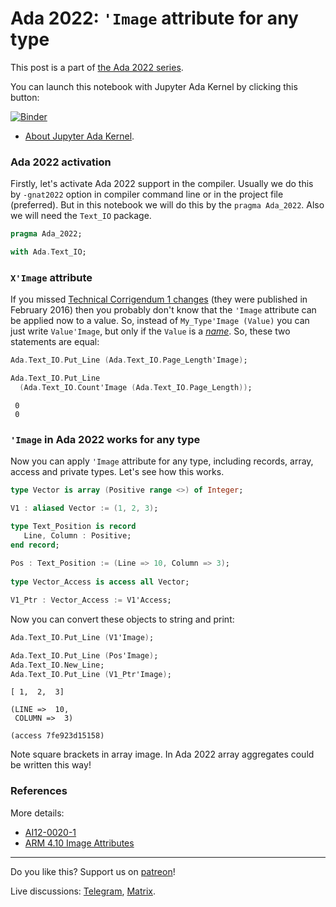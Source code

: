 # Ada 2022: `'Image` attribute for any type
 
This post is a part of [the Ada 2022 series](https://github.com/reznikmm/ada-howto/tree/ce-2021).
 
You can launch this notebook with Jupyter Ada Kernel by clicking this button:
 
[![Binder](https://mybinder.org/badge_logo.svg)](https://mybinder.org/v2/gh/reznikmm/ada-howto/ce-2021?filepath=%2Fhome%2Fjovyan%2Fnb%2Fimage-for-any-type.ipynb)

 
 * [About Jupyter Ada Kernel](https://github.com/reznikmm/ada-howto/blob/master/md/Hello_Ada.md).

### Ada 2022 activation
Firstly, let's activate Ada 2022 support in the compiler.
Usually we do this by `-gnat2022` option in compiler command line or in the project file
(preferred). But in this notebook we will do this by the `pragma Ada_2022`.
Also we will need the `Text_IO` package.


```Ada
pragma Ada_2022;

with Ada.Text_IO;
```

### `X'Image` attribute
If you missed
[Technical Corrigendum 1 changes](https://reznikmm.github.io/ada-auth/rm-4-NC/RM-0-1.html)
(they were published in February 2016)
then you probably don't know that the `'Image` attribute can be applied now to a value. So, instead of `My_Type'Image (Value)` you can just write `Value'Image`, but only if the `Value` is a
[_name_](https://reznikmm.github.io/ada-auth/rm-4-NC/RM-4-1.html#S0091).
So, these two statements are equal:


```Ada
Ada.Text_IO.Put_Line (Ada.Text_IO.Page_Length'Image);

Ada.Text_IO.Put_Line
  (Ada.Text_IO.Count'Image (Ada.Text_IO.Page_Length));
```




     0
     0




### `'Image` in Ada 2022 works for any type

Now you can apply `'Image` attribute for any type, including records, array, access and private types. Let's see how this works.


```Ada
type Vector is array (Positive range <>) of Integer;

V1 : aliased Vector := (1, 2, 3);

type Text_Position is record
   Line, Column : Positive;
end record;
                      
Pos : Text_Position := (Line => 10, Column => 3);
                      
type Vector_Access is access all Vector;

V1_Ptr : Vector_Access := V1'Access;
```

Now you can convert these objects to string and print:


```Ada
Ada.Text_IO.Put_Line (V1'Image);

Ada.Text_IO.Put_Line (Pos'Image);
Ada.Text_IO.New_Line;
Ada.Text_IO.Put_Line (V1_Ptr'Image);
```




    
    [ 1,  2,  3]
    
    (LINE =>  10,
     COLUMN =>  3)
    
    (access 7fe923d15158)




Note square brackets in array image. In Ada 2022 array aggregates could be written this way!

### References

More details:
 * [AI12-0020-1](http://www.ada-auth.org/cgi-bin/cvsweb.cgi/ai12s/ai12-0020-1.txt)
 * [ARM 4.10 Image Attributes](https://reznikmm.github.io/ada-auth/aarm-5-NC/AA-4-10.html)
 
----

Do you like this? Support us on [patreon](https://www.patreon.com/ada_ru)!

Live discussions: [Telegram](https://t.me/ada_lang), [Matrix](https://matrix.to/#/#ada-lang:matrix.org).

